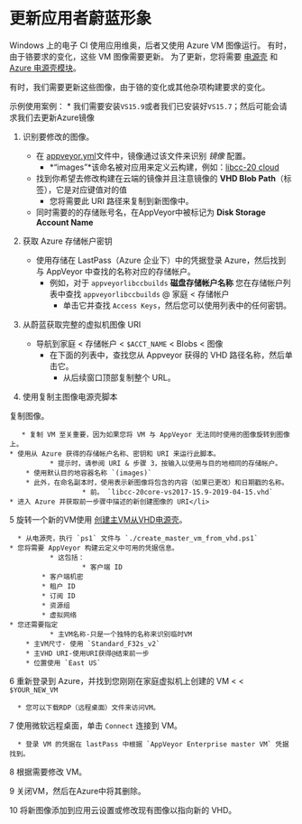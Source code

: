 # 更新应用者蔚蓝形象

Windows 上的电子 CI 使用应用维奥，后者又使用 Azure VM 图像运行。  有时，由于铬要求的变化，这些 VM 图像需要更新。  为了更新，您将需要 [电源壳](https://docs.microsoft.com/en-us/powershell/scripting/install/installing-powershell?view=powershell-6) 和 [Azure 电源壳模块](https://docs.microsoft.com/en-us/powershell/azure/install-az-ps?view=azps-1.8.0&viewFallbackFrom=azurermps-6.13.0)。

有时，我们需要更新这些图像，由于铬的变化或其他杂项构建要求的变化。

示例使用案例：
    * 我们需要安装`VS15.9`或者我们已安装好`VS15.7`；然后可能会请求我们去更新Azure镜像

1. 识别要修改的图像。
    * 在 [appveyor.yml](https://github.com/electron/electron/blob/master/appveyor.yml)文件中，镜像通过该文件来识别 *镜像* 配置。
        * *“images”*该命名被对应用来定义云构建，例如：[libcc-20 cloud](https://windows-ci.electronjs.org/build-clouds/8)
    * 找到你希望去修改构建在云端的镜像并且注意镜像的 **VHD Blob Path**（标签），它是对应键值对的值
        * 您将需要此 URI 路径来复制到新图像中。
    * 同时需要的的存储账号名，在AppVeyor中被标记为 **Disk Storage Account Name**

2. 获取 Azure 存储帐户密钥
    * 使用存储在 LastPass（Azure 企业下）中的凭据登录 Azure，然后找到与 AppVeyor 中查找的名称对应的存储帐户。
        * 例如，对于 `appveyorlibccbuilds` **磁盘存储帐户名称** 您在存储帐户列表中查找 `appveyorlibccbuilds` @ 家庭 < 存储帐户
            * 单击它并查找 `Access Keys`，然后您可以使用列表中的任何密钥。

3. 从蔚蓝获取完整的虚拟机图像 URI
    * 导航到家庭 < 存储帐户 < `$ACCT_NAME` < Blobs < 图像
        * 在下面的列表中，查找您从 Appveyor 获得的 VHD 路径名称，然后单击它。
            * 从后续窗口顶部复制整个 URL。

4. 使用</a>复制主图像电源壳脚本

复制图像。</p> 
   
       * 复制 VM 至关重要，因为如果您将 VM 与 AppVeyor 无法同时使用的图像旋转到图像上。
    * 使用从 Azure 获得的存储帐户名称、密钥和 URI 来运行此脚本。 
              * 提示时，请参阅 URI & 步骤 3，按输入以使用与目的地相同的存储帐户。
        * 使用默认目的地容器名称 `(images)`
        * 此外，在命名副本时，使用表示新图像将包含的内容（如果已更改）和日期戳的名称。 
                      * 前。 `libcc-20core-vs2017-15.9-2019-04-15.vhd`
    * 进入 Azure 并获取前一步骤中描述的新创建图像的 URI</li> 

5 旋转一个新的VM使用 [创建主VM从VHD电源壳](https://github.com/appveyor/ci/blob/master/scripts/enterprise/create_master_vm_from_vhd.ps1)。
  
      * 从电源壳，执行 `ps1` 文件与 `./create_master_vm_from_vhd.ps1`
    * 您将需要 AppVeyor 构建云定义中可用的凭据信息。 
              * 这包括： 
                      * 客户端 ID
            * 客户端机密
            * 租户 ID
            * 订阅 ID
            * 资源组
            * 虚拟网络
    * 您还需要指定 
              * 主VM名称-只是一个独特的名称来识别临时VM
        * 主VM尺寸- 使用 `Standard_F32s_v2`
        * 主VHD URI-使用URI获得@结束前一步
        * 位置使用 `East US`
6 重新登录到 Azure，并找到您刚刚在家庭虚拟机上创建的 VM < < `$YOUR_NEW_VM`
  
      * 您可以下载RDP（远程桌面）文件来访问VM。
7 使用微软远程桌面，单击 `Connect` 连接到 VM。
  
      * 登录 VM 的凭据在 lastPass 中根据 `AppVeyor Enterprise master VM` 凭据找到。
8 根据需要修改 VM。

9 关闭VM，然后在Azure中将其删除。

10 将新图像添加到应用云设置或修改现有图像以指向新的 VHD。</ol>
